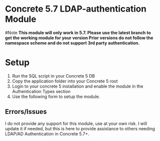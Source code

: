 Concrete 5.7 LDAP-authentication Module
================================
#Note
__This module will only work in 5.7. 
Please use the latest branch to get the working module for your version
Prior versions do not follow the namespace scheme and do not support 3rd party authentication.__
# Setup

1. Run the SQL script in your Concrete 5 DB
2. Copy the application folder into your Concrete 5 root
3. Login to your concrete 5 installation and enable the module in the Authentication Types section
4. Use the following form to setup the module.

## Errors/Issues
I do not provide any support for this module, use at your own risk. I will update it if needed, but this is here to provide assistance to others needing LDAP/AD Authentication in Concrete 5.7+.
